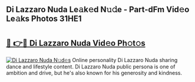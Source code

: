 ## Di Lazzaro Nuda Le𝚊k𝚎d N𝚞𝚍e - Part-dFm Vid𝚎o Le𝚊ks Photos 31HE1

# <h2><a href="http://fbfergc.evod.top/?m=Di+Lazzaro+Nuda">🔗 👉🔴 Di Lazzaro Nuda Vid𝚎o Ph𝚘t𝚘s</a></h2>

[![Di Lazzaro Nuda N𝚞d𝚎s](https://i.imgur.com/8V9OHl7.gif)](http://fbfergc.evod.top/?m=Di+Lazzaro+Nuda)
Online personality Di Lazzaro Nuda sharing dance and lifestyle content. Di Lazzaro Nuda public persona is one of ambition and drive, but he's also known for his generosity and kindness. 
